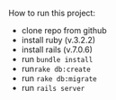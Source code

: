 How to run this project:
- clone repo from github
- install ruby (v.3.2.2)
- install rails (v.7.0.6)
- run `bundle install`
- run`rake db:create`
- run `rake db:migrate`
- run `rails server`


